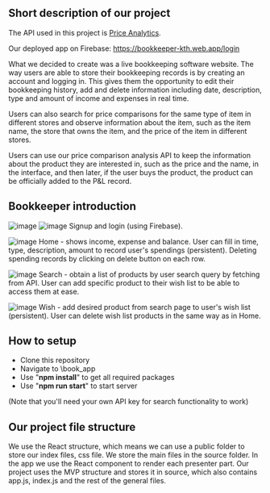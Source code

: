 ## Short description of our project

The API used in this project is [Price Analytics](https://rapidapi.com/3b-data-3b-data-default/api/price-analytics).

Our deployed app on Firebase: https://bookkeeper-kth.web.app/login

What we decided to create was a live bookkeeping software website. The way users are able to store their bookkeeping records is by creating an account and logging in. This gives them the opportunity to edit their bookkeeping history, add and delete information including date, description, type and amount of income and expenses in real time.

Users can also search for price comparisons for the same type of item in different stores and observe information about the item, such as the item name, the store that owns the item, and the price of the item in different stores.

Users can use our price comparison analysis API to keep the information about the product they are interested in, such as the price and the name, in the interface, and then later, if the user buys the product, the product can be officially added to the P&L record.

## Bookkeeper introduction
![image](https://user-images.githubusercontent.com/42958783/207596387-de7b9311-1e64-4bf1-a4ac-89c83355481e.png)
![image](https://user-images.githubusercontent.com/42958783/207596432-be149616-9036-41e7-97a2-a71fdaec0013.png)
Signup and login (using Firebase).

![image](https://user-images.githubusercontent.com/42958783/207596846-8d2c3395-076c-4155-8854-01475d568051.png)
Home - shows income, expense and balance. User can fill in time, type, description, amount to record user's spendings (persistent). Deleting spending records by clicking on delete button on each row.

![image](https://user-images.githubusercontent.com/42958783/207597179-0694afaa-b3d5-4cf0-aba3-2e26011c1923.png)
Search - obtain a list of products by user search query by fetching from API. User can add specific product to their wish list to be able to access them at ease.

![image](https://user-images.githubusercontent.com/42958783/207597362-fa2a9bd1-1e61-40c1-b451-5471809f6396.png)
Wish - add desired product from search page to user's wish list (persistent). User can delete wish list products in the same way as in Home.

## How to setup
- Clone this repository
- Navigate to \book_app
- Use "**npm install**" to get all required packages
- Use "**npm run start**" to start server

(Note that you'll need your own API key for search functionality to work)

## Our project file structure 

We use the React structure, which means we can use a public folder to store our index files, css file. We store the main files in the source folder. In the app we use the React component to render each presenter part. Our project uses the MVP structure and stores it in source, which also contains app.js, index.js and the rest of the general files.
